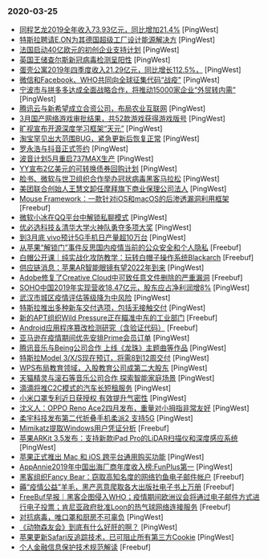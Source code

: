 ### 2020-03-25

* [同程艺龙2019全年收入73.93亿元，同比增加21.4%](https://www.pingwest.com/w/207460) [PingWest]
* [特斯拉聘请E.ON为其德国超级工厂设计能源解决方](https://www.pingwest.com/w/207459) [PingWest]
* [法国启动40亿欧元的初创企业支持计划](https://www.pingwest.com/w/207458) [PingWest]
* [英国王储查尔斯新冠病毒检测呈阳性](https://www.pingwest.com/w/207456) [PingWest]
* [蛋壳公寓2019年四季度收入21.29亿元，同比增长112.5%，](https://www.pingwest.com/w/207454) [PingWest]
* [微信和Facebook、WHO共同向全球征集代码“战疫”](https://www.pingwest.com/w/207448) [PingWest]
* [宁波市与拼多多达成全面战略合作，将推动15000家企业“外贸转内需”](https://www.pingwest.com/w/207447) [PingWest]
* [腾讯云与新希望成立合资公司，布局农业互联网](https://www.pingwest.com/w/207446) [PingWest]
* [3月国产网络游戏审批结果，共52款游戏获得游戏版号](https://www.pingwest.com/w/207445) [PingWest]
* [旷视宣布开源深度学习框架“天元”](https://www.pingwest.com/w/207441) [PingWest]
* [淘宝罕见出大范围BUG，紧急更新后恢复正常](https://www.pingwest.com/w/207439) [PingWest]
* [罗永浩与抖音正式签约](https://www.pingwest.com/w/207438) [PingWest]
* [波音计划5月重启737MAX生产](https://www.pingwest.com/w/207437) [PingWest]
* [YY宣布2亿美元的可转换债券回购计划](https://www.pingwest.com/w/207436) [PingWest]
* [脸书、微软与世卫组织合作举办冠状病毒黑客马拉松](https://www.pingwest.com/w/207435) [PingWest]
* [美团联合创始人王慧文卸任摩拜旗下商业保理公司法人](https://www.pingwest.com/w/207434) [PingWest]
* [Mouse Framework：一款针对iOS和macOS的后渗透漏洞利用框架](https://www.freebuf.com/articles/system/228785.html) [Freebuf]
* [微软小冰在QQ平台中解锁私聊模式](https://www.pingwest.com/w/207431) [PingWest]
* [优必选科技＆清华大学火神队勇夺多项大奖](https://www.pingwest.com/a/207430) [PingWest]
* [到3月底 vivo预计5G手机日产量超10万台](https://www.pingwest.com/w/207429) [PingWest]
* [从苹果“解锁门”事件反思国内疫情当前的公众安全和个人隐私](https://www.freebuf.com/articles/neopoints/230096.html) [Freebuf]
* [白帽公开课｜纯实战化攻防教学：玩转白帽子操作系统Blackarch](https://www.freebuf.com/open/231469.html) [Freebuf]
* [供应链消息：苹果AR智能眼镜有望2022年到来](https://www.pingwest.com/w/207428) [PingWest]
* [Adobe修复了Creative Cloud中可致任意文件删除的严重漏洞](https://www.freebuf.com/news/231488.html) [Freebuf]
* [SOHO中国2019年实现营收18.47亿元，股东应占净利润增8%](https://www.pingwest.com/w/207427) [PingWest]
* [武汉市城区疫情评估等级降为中风险](https://www.pingwest.com/w/207426) [PingWest]
* [特斯拉推出多种新车交付选项，包括无接触交付](https://www.pingwest.com/w/207425) [PingWest]
* [新的APT组织Wild Pressure正在瞄准中东的工业部门](https://www.freebuf.com/news/231463.html) [Freebuf]
* [Android应用程序篡改检测研究（含验证代码）](https://www.freebuf.com/articles/terminal/229094.html) [Freebuf]
* [亚马逊在疫情期间优先安排Prime会员订单](https://www.pingwest.com/w/207424) [PingWest]
* [腾讯音乐与Being公司合作 上线《龙珠》主题曲等作品](https://www.pingwest.com/w/207422) [PingWest]
* [特斯拉Model 3/X/S现在预订，将需8到12周交付](https://www.pingwest.com/w/207420) [PingWest]
* [WPS布局教育领域，入股教育公司成第二大股东](https://www.pingwest.com/w/207417) [PingWest]
* [天猫精灵与滚石等音乐公司合作 探索智能家庭场景](https://www.pingwest.com/w/207414) [PingWest]
* [滴滴将推C2C模式的汽车长短租服务](https://www.pingwest.com/w/207412) [PingWest]
* [小米口罩专利近日获授权 有效提升气密性](https://www.pingwest.com/w/207411) [PingWest]
* [沈义人：OPPO Reno Ace2四月发布，重量对小拇指非常友好](https://www.pingwest.com/w/207410) [PingWest]
* [柔宇科技发布第二代折叠手机柔派2 支持5G](https://www.pingwest.com/w/207409) [PingWest]
* [Mimikatz提取Windows用户凭证分析](https://www.freebuf.com/articles/system/229225.html) [Freebuf]
* [苹果ARKit 3.5发布：支持新款iPad Pro的LiDAR扫描仪和深度感应系统](https://www.pingwest.com/w/207408) [PingWest]
* [苹果正式推出 Mac 和 iOS 跨平台通用购买功能](https://www.pingwest.com/w/207406) [PingWest]
* [AppAnnie2019年中国出海厂商年度收入榜:FunPlus第一](https://www.pingwest.com/w/207405) [PingWest]
* [黑客组织Fancy Bear：窃取高知名度的网络钓鱼电子邮件帐户](https://www.freebuf.com/news/231381.html) [Freebuf]
* [薅“疫情公益”羊毛，黑产恶意爬取各大出版社电子书上万册](https://www.freebuf.com/news/229579.html) [Freebuf]
* [FreeBuf早报｜黑客企图侵入WHO；疫情期间欧洲议会将通过电子邮件方式进行电子投票；肯尼亚政府批准Loon的热气球网络连接服务](https://www.freebuf.com/news/231427.html) [Freebuf]
* [对抗病毒，唯口罩和厨房不可辜负](https://www.pingwest.com/a/206909) [PingWest]
* [《动物森友会》到底有什么好肝的啊？](https://www.pingwest.com/a/207388) [PingWest]
* [苹果更新Safari反追踪技术，已可阻止所有第三方Cookie](https://www.pingwest.com/w/207401) [PingWest]
* [个人金融信息保护技术规范解读](https://www.freebuf.com/articles/database/229963.html) [Freebuf]
